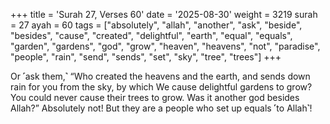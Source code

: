 +++
title = 'Surah 27, Verses 60'
date = '2025-08-30'
weight = 3219
surah = 27
ayah = 60
tags = ["absolutely", "allah", "another", "ask", "beside", "besides", "cause", "created", "delightful", "earth", "equal", "equals", "garden", "gardens", "god", "grow", "heaven", "heavens", "not", "paradise", "people", "rain", "send", "sends", "set", "sky", "tree", "trees"]
+++

Or ˹ask them,˺ “Who created the heavens and the earth, and sends down rain for you from the sky, by which We cause delightful gardens to grow? You could never cause their trees to grow. Was it another god besides Allah?” Absolutely not! But they are a people who set up equals ˹to Allah˺!